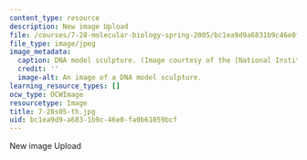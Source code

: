 ```yaml
---
content_type: resource
description: New image Upload
file: /courses/7-28-molecular-biology-spring-2005/bc1ea9d9a6831b9c46e0fa0b61059bcf_7-28s05-th.jpg
file_type: image/jpeg
image_metadata:
  caption: DNA model sculpture. (Image courtesy of the [National Institutes of Health](http://www.nlm.nih.gov/exhibition/tour/).)
  credit: ''
  image-alt: An image of a DNA model sculpture.
learning_resource_types: []
ocw_type: OCWImage
resourcetype: Image
title: 7-28s05-th.jpg
uid: bc1ea9d9-a683-1b9c-46e0-fa0b61059bcf
---
```

New image Upload

